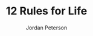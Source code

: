 ---
layout: post
title: 12 Rules for Life
author: Jordan Peterson
publication-year: 2018
book-number: 2
image: ./images/12_rules.png
anton-stars: ⭐️ ⭐️ ⭐️ 
wilhelm-stars: ⭐️ ⭐️
etienne-stars: ⭐️ ⭐️
---